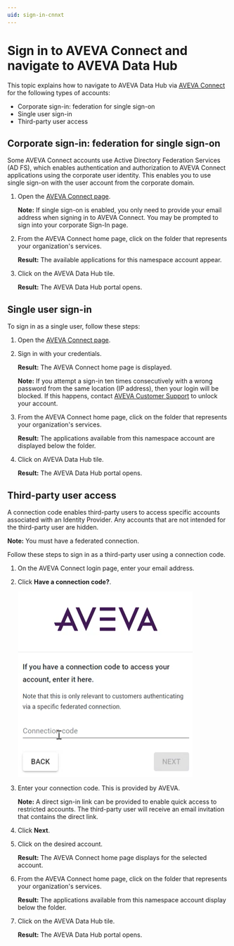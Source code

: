 ```yaml
---
uid: sign-in-cnnxt
---
```


# Sign in to AVEVA Connect and navigate to AVEVA Data Hub 

This topic explains how to navigate to AVEVA Data Hub via [AVEVA Connect](https://connect.aveva.com/) for the following types of accounts:

* Corporate sign-in: federation for single sign-on
* Single user sign-in
* Third-party user access

## Corporate sign-in: federation for single sign-on

Some AVEVA Connect accounts use Active Directory Federation Services (AD FS), which enables authentication and authorization to AVEVA Connect applications using the corporate user identity. This enables you to use single sign-on with the user account from the corporate domain.

1. Open the [AVEVA Connect page](https://connect.aveva.com/). 

   **Note:** If single sign-on is enabled, you only need to provide your email address when signing in to AVEVA Connect. You may be prompted to sign into your corporate Sign-In page.

1. From the AVEVA Connect home page, click on the folder that represents your organization's services.
   
   **Result:** The available applications for this namespace account appear. 
     
1. Click on the AVEVA Data Hub tile.

   **Result:** The AVEVA Data Hub portal opens. 

## Single user sign-in

To sign in as a single user, follow these steps:

1. Open the [AVEVA Connect page](https://connect.aveva.com/). 

1. Sign in with your credentials. 
    
    **Result:** The AVEVA Connect home page is displayed.

    **Note:** If you attempt a sign-in ten times consecutively with a wrong password from the same location (IP address), then your login will be blocked. If this happens, contact [AVEVA Customer Support](https://softwaresupport.aveva.com) to unlock your account.

1. From the AVEVA Connect home page, click on the folder that represents your organization's services.
   
   **Result:** The applications available from this namespace account are displayed below the folder. 
     
1. Click on AVEVA Data Hub tile.

   **Result:** The AVEVA Data Hub portal opens. 

## Third-party user access

A connection code enables third-party users to access specific accounts associated with an Identity Provider. Any accounts that are not intended for the third-party user are hidden.

**Note:** You must have a federated connection.

Follow these steps to sign in as a third-party user using a connection code.

1.	On the AVEVA Connect login page, enter your email address.

1.	Click **Have a connection code?**.

    ![Connection code screen](./images/cnnxtn-code-3rd-party.png)

1.	Enter your connection code. This is provided by AVEVA.
 
    **Note:** A direct sign-in link can be provided to enable quick access to restricted accounts. The third-party user will receive an email invitation that contains the direct link.

1.	Click **Next**.

1.	Click on the desired account.

    **Result:** The AVEVA Connect home page displays for the selected account.

1. From the AVEVA Connect home page, click on the folder that represents your organization's services.
   
   **Result:** The applications available from this namespace account display below the folder. 
     
1. Click on the AVEVA Data Hub tile.

   **Result:** The AVEVA Data Hub portal opens.
